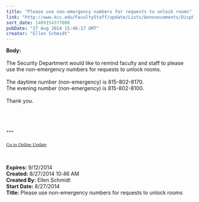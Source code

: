 ```yaml
---
title: "Please use non-emergency numbers for requests to unlock rooms"
link: "http://www.kcc.edu/FacultyStaff/update/Lists/Announcements/DispForm.aspx?ID=1604"
sort_date: 1409154377000
pubDate: "27 Aug 2014 15:46:17 GMT"
creator: "Ellen Schmidt"
---
```


<div><b>Body:</b> <div class="ExternalClass3A6DDC0B75624DEB9C74761E78CE6DAB"><div> </div>
<div>The Security Department would like to remind faculty and staff to please use the non-emergency numbers for requests to unlock rooms.</div>
<div> </div>
<div>The daytime number (non-emergency) is 815-802-8170.</div>
<div>The evening number (non-emergency) is 815-802-8100.</div>
<div><br />Thank you.</div>
<div> </div>
<div> </div>
<div> </div>
<div>
<div> </div><font size="3"><font face="Calibri">
<div></div>
<div></div>
<div></div>
<div>
<div></div>
<div>
<div>
<div><font size="2">***</font></div>
<div><font size="2"></font> </div>
<div><font size="2"></font></div>
<div><font size="2"></font></div>
<div><font size="2"></font></div>
<div><font size="2"></font></div>
<div><font size="2"></font></div>
<div><font size="2"></font></div>
<div><font size="2"></font></div>
<div><font size="2"></font></div>
<div><font size="2"></font></div>
<div><font size="2"></font></div>
<div><font size="2"></font></div>
<div><font size="2"></font></div>
<div><a href="/FacultyStaff/update/Pages/dailyupdate.aspx"><font size="2">Go to Online Update</font></a></div>
<div></div></div></div></div></font></font>
<p class="MsoNormal" style="margin:0in 0in 10pt"><font size="3"><font face="Calibri"></font></font></p>
<p> </p></div></div></div>
<div><b>Expires:</b> 9/12/2014</div>
<div><b>Created:</b> 8/27/2014 10:46 AM</div>
<div><b>Created By:</b> Ellen Schmidt</div>
<div><b>Start Date:</b> 8/27/2014</div>
<div><b>Title:</b> Please use non-emergency numbers for requests to unlock rooms</div>
